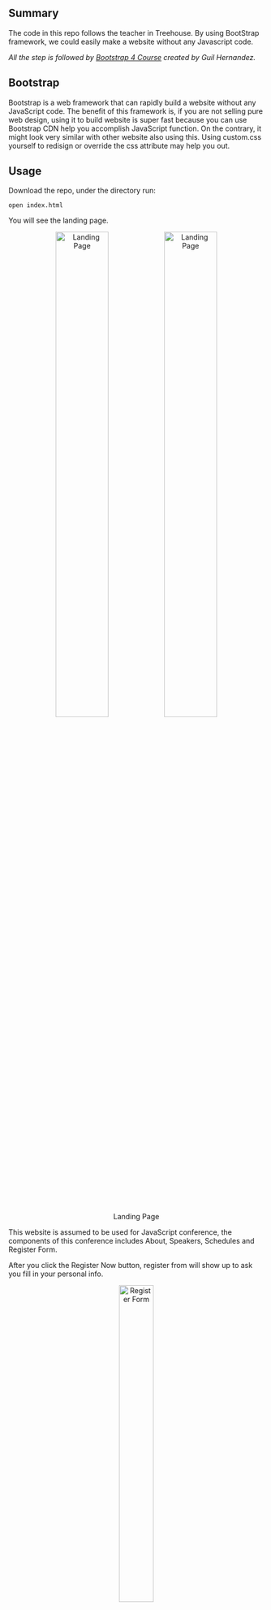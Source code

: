 ## Summary

The code in this repo follows the teacher in Treehouse. By using BootStrap framework, we could easily make a website without any Javascript code.

*All the step is followed by [Bootstrap 4 Course](https://teamtreehouse.com/library/flask-basics) created by Guil Hernandez.*

## Bootstrap

Bootstrap is a web framework that can rapidly build a website without any JavaScript code. The benefit of this framework is, if you are not selling pure web design, using it to build website is super fast because you can use Bootstrap CDN help you accomplish JavaScript function. 
On the contrary, it might look very similar with other website also using this. Using custom.css yourself to redisign or override the css attribute may help you out.

## Usage

Download the repo, under the directory run:

    open index.html

You will see the landing page.

<figure style="text-align: center;">
    <img src="http://i66.tinypic.com/3444nk1.png" alt="Landing Page" style="width: 49.5%; height: 49.5%"/>
    <img src="http://i65.tinypic.com/2ic1tvt.png" alt="Landing Page" style="width: 49.5%; height: 49.5%"/>
    <figcaption style="display: block;">Landing Page</figcaption>
</figure>

This website is assumed to be used for JavaScript conference, the components of this conference includes About, Speakers, Schedules and Register Form.

After you click the Register Now button, register from will show up to ask you fill in your personal info.

<figure style="text-align: center;">
    <img src="http://i66.tinypic.com/jk9l5w.png" alt="Register Form" style="width: 40%; height: 40%"/>
    <figcaption style="display: block;">Register Form</figcaption>
</figure>

However, we didn't process any data after Register button is pressed.

## Code

Here, we only separately list the components used in this project since it just copy from the Bootstrap website and everything works like charm! Amazing! You can see more detail in [Bootstrap components](https://getbootstrap.com/docs/4.0/components/alerts/).

#### [Getting Started](https://getbootstrap.com/docs/4.0/getting-started/introduction/) - Render all stuff from CDN
------------------------------------------------------------------------

index.html

```
<!doctype html>
<html lang="en">
  <head>
    <!-- Required meta tags -->
    <meta charset="utf-8">
    <meta name="viewport" content="width=device-width, initial-scale=1, shrink-to-fit=no">

    <!-- Bootstrap CSS -->
    <link rel="stylesheet" href="https://maxcdn.bootstrapcdn.com/bootstrap/4.0.0/css/bootstrap.min.css" integrity="sha384-Gn5384xqQ1aoWXA+058RXPxPg6fy4IWvTNh0E263XmFcJlSAwiGgFAW/dAiS6JXm" crossorigin="anonymous">

    <title>Hello, world!</title>
  </head>
  <body>
    <h1>Hello, world!</h1>

    <!-- Optional JavaScript -->
    <!-- jQuery first, then Popper.js, then Bootstrap JS -->
    <script src="https://code.jquery.com/jquery-3.2.1.slim.min.js" integrity="sha384-KJ3o2DKtIkvYIK3UENzmM7KCkRr/rE9/Qpg6aAZGJwFDMVNA/GpGFF93hXpG5KkN" crossorigin="anonymous"></script>
    <script src="https://cdnjs.cloudflare.com/ajax/libs/popper.js/1.12.9/umd/popper.min.js" integrity="sha384-ApNbgh9B+Y1QKtv3Rn7W3mgPxhU9K/ScQsAP7hUibX39j7fakFPskvXusvfa0b4Q" crossorigin="anonymous"></script>
    <script src="https://maxcdn.bootstrapcdn.com/bootstrap/4.0.0/js/bootstrap.min.js" integrity="sha384-JZR6Spejh4U02d8jOt6vLEHfe/JQGiRRSQQxSfFWpi1MquVdAyjUar5+76PVCmYl" crossorigin="anonymous"></script>
  </body>
</html>
```

This is the [starter template](https://getbootstrap.com/docs/4.0/getting-started/introduction/), just copy the code here to your html in order to render the Bootstrap CDN and jQuery package.

### [Navs](https://getbootstrap.com/docs/4.0/components/navs/) - Show the nav
------------------------------------------------------------------------

<figure style="text-align: center;">
    <img src="http://i68.tinypic.com/2dtx0gh.png" alt="Navs" style="width: 100%; height: 100%"/>
</figure>

```
<ul class="nav">
  <li class="nav-item">
    <a class="nav-link active" href="#">Active</a>
  </li>
  <li class="nav-item">
    <a class="nav-link" href="#">Link</a>
  </li>
  <li class="nav-item">
    <a class="nav-link" href="#">Link</a>
  </li>
  <li class="nav-item">
    <a class="nav-link disabled" href="#">Disabled</a>
  </li>
</ul>
```

### [Navbar](https://getbootstrap.com/docs/4.0/components/navbar/) - Show the nav bar
------------------------------------------------------------------------

<figure style="text-align: center;">
    <img src="http://i65.tinypic.com/k2xpus.png" alt="Nav bar" style="width: 100%; height: 100%"/>
</figure>

```
<nav class="navbar navbar-light bg-light justify-content-between">
  <a class="navbar-brand">Navbar</a>
  <form class="form-inline">
    <input class="form-control mr-sm-2" type="search" placeholder="Search" aria-label="Search">
    <button class="btn btn-outline-success my-2 my-sm-0" type="submit">Search</button>
  </form>
</nav>
```

### [Jumbotron](https://getbootstrap.com/docs/4.0/components/jumbotron/) - Large scene to show
------------------------------------------------------------------------

<figure style="text-align: center;">
    <img src="http://i63.tinypic.com/2vvuixt.png" alt="Jumbotron" style="width: 100%; height: 100%"/>
</figure>

```
<div class="jumbotron">
  <h1 class="display-4">Hello, world!</h1>
  <p class="lead">This is a simple hero unit, a simple jumbotron-style component for calling extra attention to featured content or information.</p>
  <hr class="my-4">
  <p>It uses utility classes for typography and spacing to space content out within the larger container.</p>
  <p class="lead">
    <a class="btn btn-primary btn-lg" href="#" role="button">Learn more</a>
  </p>
</div>
```

### [Button group](https://getbootstrap.com/docs/4.0/components/button-group/) - Group all the buttons together
------------------------------------------------------------------------

<figure style="text-align: center;">
    <img src="http://i66.tinypic.com/14t5y0h.png" alt="Button group" style="width: 100%; height: 100%"/>
</figure>

```
<div class="btn-group" role="group" aria-label="Basic example">
  <button type="button" class="btn btn-secondary">Left</button>
  <button type="button" class="btn btn-secondary">Middle</button>
  <button type="button" class="btn btn-secondary">Right</button>
</div>
```

### [Cards](https://getbootstrap.com/docs/4.0/components/card/) - Show individuals in templates theme
------------------------------------------------------------------------

<figure style="text-align: center;">
    <img src="http://i66.tinypic.com/11ay045.png" alt="Cards" style="width: 100%; height: 100%"/>
</figure>

```
<div class="card" style="width: 18rem;">
  <img class="card-img-top" src="..." alt="Card image cap">
  <div class="card-body">
    <p class="card-text">Some quick example text to build on the card title and make up the bulk of the card's content.</p>
  </div>
</div>
```

### [List group](https://getbootstrap.com/docs/4.0/components/list-group/) - Show all the info in a list form
------------------------------------------------------------------------

<figure style="text-align: center;">
    <img src="http://i65.tinypic.com/fuqb8z.png" alt="RList group" style="width: 100%; height: 100%"/>
</figure>

```
<ul class="list-group">
  <li class="list-group-item d-flex justify-content-between align-items-center">
    Cras justo odio
    <span class="badge badge-primary badge-pill">14</span>
  </li>
  <li class="list-group-item d-flex justify-content-between align-items-center">
    Dapibus ac facilisis in
    <span class="badge badge-primary badge-pill">2</span>
  </li>
  <li class="list-group-item d-flex justify-content-between align-items-center">
    Morbi leo risus
    <span class="badge badge-primary badge-pill">1</span>
  </li>
</ul>
```

### [Scrollspy](https://getbootstrap.com/docs/4.0/components/scrollspy/) - Target the html id when scrolling with active effect
------------------------------------------------------------------------

<figure style="text-align: center;">
    <img src="http://i68.tinypic.com/974c4k.png" alt="Scrollspy" style="width: 100%; height: 100%"/>
</figure>

```
<nav id="navbar-example2" class="navbar navbar-light bg-light">
  <a class="navbar-brand" href="#">Navbar</a>
  <ul class="nav nav-pills">
    <li class="nav-item">
      <a class="nav-link" href="#fat">@fat</a>
    </li>
    <li class="nav-item">
      <a class="nav-link" href="#mdo">@mdo</a>
    </li>
    <li class="nav-item dropdown">
      <a class="nav-link dropdown-toggle" data-toggle="dropdown" href="#" role="button" aria-haspopup="true" aria-expanded="false">Dropdown</a>
      <div class="dropdown-menu">
        <a class="dropdown-item" href="#one">one</a>
        <a class="dropdown-item" href="#two">two</a>
        <div role="separator" class="dropdown-divider"></div>
        <a class="dropdown-item" href="#three">three</a>
      </div>
    </li>
  </ul>
</nav>
<div data-spy="scroll" data-target="#navbar-example2" data-offset="0">
  <h4 id="fat">@fat</h4>
  <p>...</p>
  <h4 id="mdo">@mdo</h4>
  <p>...</p>
  <h4 id="one">one</h4>
  <p>...</p>
  <h4 id="two">two</h4>
  <p>...</p>
  <h4 id="three">three</h4>
  <p>...</p>
</div>
```

### [Dropdowns](https://getbootstrap.com/docs/4.0/components/dropdowns/) - Show the dropdowns
------------------------------------------------------------------------

<figure style="text-align: center;">
    <img src="http://i65.tinypic.com/jg0dx2.png" alt="Dropdowns" style="width: 100%; height: 100%"/>
</figure>

```
<div class="dropdown">
  <button class="btn btn-secondary dropdown-toggle" type="button" id="dropdownMenuButton" data-toggle="dropdown" aria-haspopup="true" aria-expanded="false">
    Dropdown button
  </button>
  <div class="dropdown-menu" aria-labelledby="dropdownMenuButton">
    <a class="dropdown-item" href="#">Action</a>
    <a class="dropdown-item" href="#">Another action</a>
    <a class="dropdown-item" href="#">Something else here</a>
  </div>
</div>
```

### [Modal](https://getbootstrap.com/docs/4.0/components/modal/) - Popup a modal on the current scene
------------------------------------------------------------------------

<figure style="text-align: center;">
    <img src="http://i68.tinypic.com/27x17ax.png" alt="Modal" style="width: 100%; height: 100%"/>
</figure>

```
<div class="modal" tabindex="-1" role="dialog">
  <div class="modal-dialog" role="document">
    <div class="modal-content">
      <div class="modal-header">
        <h5 class="modal-title">Modal title</h5>
        <button type="button" class="close" data-dismiss="modal" aria-label="Close">
          <span aria-hidden="true">&times;</span>
        </button>
      </div>
      <div class="modal-body">
        <p>Modal body text goes here.</p>
      </div>
      <div class="modal-footer">
        <button type="button" class="btn btn-primary">Save changes</button>
        <button type="button" class="btn btn-secondary" data-dismiss="modal">Close</button>
      </div>
    </div>
  </div>
</div>
```

### [Forms](https://getbootstrap.com/docs/4.0/components/forms/) - Show a form to register or write in
------------------------------------------------------------------------

<figure style="text-align: center;">
    <img src="http://i66.tinypic.com/20seyps.png" alt="Forms" style="width: 100%; height: 100%"/>
</figure>

```
<form>
  <div class="form-group">
    <label for="exampleInputEmail1">Email address</label>
    <input type="email" class="form-control" id="exampleInputEmail1" aria-describedby="emailHelp" placeholder="Enter email">
    <small id="emailHelp" class="form-text text-muted">We'll never share your email with anyone else.</small>
  </div>
  <div class="form-group">
    <label for="exampleInputPassword1">Password</label>
    <input type="password" class="form-control" id="exampleInputPassword1" placeholder="Password">
  </div>
  <div class="form-check">
    <input type="checkbox" class="form-check-input" id="exampleCheck1">
    <label class="form-check-label" for="exampleCheck1">Check me out</label>
  </div>
  <button type="submit" class="btn btn-primary">Submit</button>
</form>
```


## Conclusion

In this project, we almost use all the componetns to build the website. Besdies, there are also a lot of typography and utilities used in this project. But those things are very subtle and tedious, I think that could be surveyed after familiar with all the components here.
